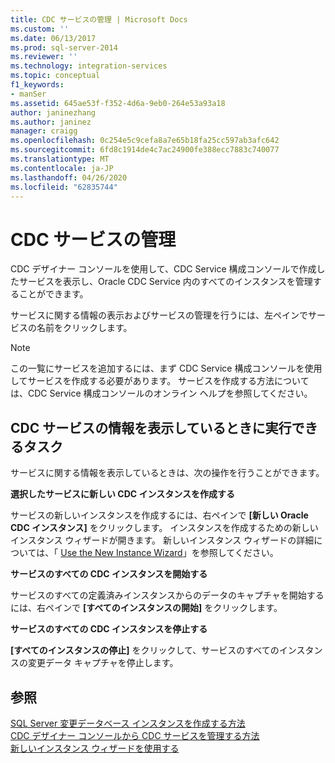 ```yaml
---
title: CDC サービスの管理 | Microsoft Docs
ms.custom: ''
ms.date: 06/13/2017
ms.prod: sql-server-2014
ms.reviewer: ''
ms.technology: integration-services
ms.topic: conceptual
f1_keywords:
- manSer
ms.assetid: 645ae53f-f352-4d6a-9eb0-264e53a93a18
author: janinezhang
ms.author: janinez
manager: craigg
ms.openlocfilehash: 0c254e5c9cefa8a7e65b18fa25cc597ab3afc642
ms.sourcegitcommit: 6fd8c1914de4c7ac24900fe388ecc7883c740077
ms.translationtype: MT
ms.contentlocale: ja-JP
ms.lasthandoff: 04/26/2020
ms.locfileid: "62835744"
---
```

# <a name="manage-a-cdc-service"></a>CDC サービスの管理
  CDC デザイナー コンソールを使用して、CDC Service 構成コンソールで作成したサービスを表示し、Oracle CDC Service 内のすべてのインスタンスを管理することができます。  
  
 サービスに関する情報の表示およびサービスの管理を行うには、左ペインでサービスの名前をクリックします。  
  
> [!NOTE]  
>  この一覧にサービスを追加するには、まず CDC Service 構成コンソールを使用してサービスを作成する必要があります。 サービスを作成する方法については、CDC Service 構成コンソールのオンライン ヘルプを参照してください。  
  
## <a name="what-you-can-do-when-you-display-the-cdc-service-information"></a>CDC サービスの情報を表示しているときに実行できるタスク  
 サービスに関する情報を表示しているときは、次の操作を行うことができます。  
  
 **選択したサービスに新しい CDC インスタンスを作成する**  
  
 サービスの新しいインスタンスを作成するには、右ペインで **[新しい Oracle CDC インスタンス]** をクリックします。 インスタンスを作成するための新しいインスタンス ウィザードが開きます。 新しいインスタンス ウィザードの詳細については、「 [Use the New Instance Wizard](use-the-new-instance-wizard.md)」を参照してください。  
  
 **サービスのすべての CDC インスタンスを開始する**  
  
 サービスのすべての定義済みインスタンスからのデータのキャプチャを開始するには、右ペインで **[すべてのインスタンスの開始]** をクリックします。  
  
 **サービスのすべての CDC インスタンスを停止する**  
  
 **[すべてのインスタンスの停止]** をクリックして、サービスのすべてのインスタンスの変更データ キャプチャを停止します。  
  
## <a name="see-also"></a>参照  
 [SQL Server 変更データベース インスタンスを作成する方法](how-to-create-the-sql-server-change-database-instance.md)   
 [CDC デザイナー コンソールから CDC サービスを管理する方法](how-to-manage-a-cdc-service-from-the-cdc-designer-console.md)   
 [新しいインスタンス ウィザードを使用する](use-the-new-instance-wizard.md)  
  
  
